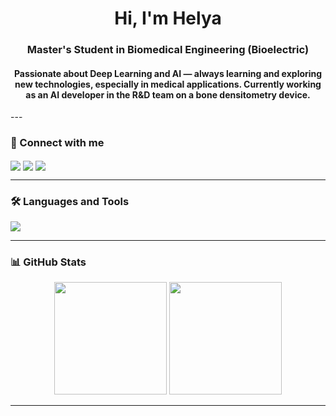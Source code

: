 <h1 align="center">Hi, I'm Helya</h1>
<h3 align="center">Master's Student in Biomedical Engineering (Bioelectric)</h3>
<h4 align="center">
Passionate about Deep Learning and AI — always learning and exploring new technologies, especially in medical applications.  
Currently working as an AI developer in the R&D team on a bone densitometry device.
</h4>
---

### 🔗 Connect with me
<p align="left">
  <a href="https://github.com/Helya-Haji" target="_blank"><img align="center" src="https://img.shields.io/badge/GitHub-181717?style=for-the-badge&logo=github&logoColor=white" /></a>
  <a href="https://linkedin.com/in/helya-haji" target="_blank"><img align="center" src="https://img.shields.io/badge/LinkedIn-0A66C2?style=for-the-badge&logo=linkedin&logoColor=white" /></a>
  <a href="mailto:helyahajiii@gmail.com" target="_blank"><img align="center" src="https://img.shields.io/badge/Email-D14836?style=for-the-badge&logo=gmail&logoColor=white" /></a>
</p>

---

### 🛠️ Languages and Tools
<p align="left">
  <img src="https://skillicons.dev/icons?i=python,tensorflow,pytorch,opencv,sklearn,git,github,linux,vscode" />
</p>

---

### 📊 GitHub Stats
<p align="center">
  <img src="https://github-readme-stats.vercel.app/api?username=Helya-Haji&show_icons=true&theme=tokyonight" height="180em"/>
  <img src="https://github-readme-stats.vercel.app/api/top-langs/?username=Helya-Haji&layout=compact&theme=tokyonight&card_width=320" height="180em"/>
</p>

---

